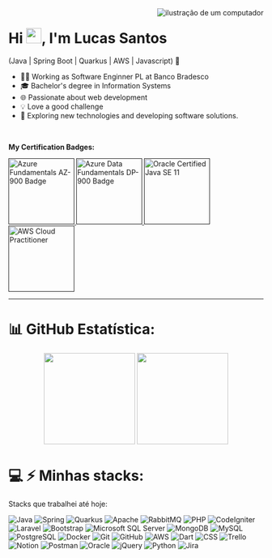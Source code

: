 <img src="https://raw.githubusercontent.com/MicaelliMedeiros/micaellimedeiros/master/image/computer-illustration.png" alt="ilustração de um computador" min-width="400px" max-width="400px" top="400px" align="right">
<h1 align="left">Hi <img src="https://raw.githubusercontent.com/kaueMarques/kaueMarques/master/hi.gif" height="30px">, I'm Lucas Santos</h1>
<!--<img align="right" width="200" src="https://c.tenor.com/e73LQkmBbcUAAAAC/mr-robot-happy.gif"/>-->

(Java | Spring Boot | Quarkus | AWS | Javascript) 🚀
- 👩‍💻 Working as Software Enginner PL at Banco Bradesco
- 🎓 Bachelor's degree in Information Systems
- 🌐 Passionate about web development
- 💡 Love a good challenge
- 🤔 Exploring new technologies and developing software solutions.

<br />

**My Certification Badges:**
</br>

<a href="" target="_blank">
  <img alt="Azure Fundamentals AZ-900 Badge" width="130px" src="https://learn.microsoft.com/media/learn/certification/badges/microsoft-certified-fundamentals-badge.svg"/>
</a>

<a href="" target="_blank">
  <img alt="Azure Data Fundamentals DP-900 Badge" width="130px" src="https://ensino.fundacaofat.org.br/uploads/2022/04/ef105d63ac58621366d9f0ae2139f466.png"/>
</a>

<a href="" target="_blank">
  <img alt="Oracle Certified Java SE 11" width="130px" src="https://images.credly.com/images/6f2a9ef8-4da2-4e67-bd52-84fbaa1af776/twitter_thumb_201604_02_Java-SE-11-Developer_Professional__1_.png"/>
</a>

<a href="" target="_blank">
  <img alt="AWS Cloud Practitioner" width="130px" src="https://miro.medium.com/v2/resize:fit:461/1*9cUKeqVhscX0Y-EDoG9Ecg.png"/>
</a>




<hr>


# 📊 GitHub Estatística:
<div align="center">
  <img height="180em" src="https://github-readme-stats.vercel.app/api?username=luccassantos4&theme=tokyonight&hide_border=false&include_all_commits=true&count_private=true"/>
  <img height="180em" src="https://github-readme-stats.vercel.app/api/top-langs/?username=luccassantos4&theme=tokyonight&hide_border=false&include_all_commits=true&count_private=true&layout=compact"/>
</div>
<!-- Proudly created with GPRM ( https://gprm.itsvg.in ) -->

# 💻 ⚡ Minhas stacks:

Stacks que trabalhei até hoje:

![Java](https://img.shields.io/badge/-Java-007396?style=flat-square&logo=java)
![Spring](https://img.shields.io/badge/-Spring-6DB33F?style=flat-square&logo=spring&logoColor=white)
![Quarkus](https://img.shields.io/badge/-Quarkus-6B4C9C?style=flat-square&logo=quarkus)
![Apache](https://img.shields.io/badge/-Apache-D22128?style=flat-square&logo=apache)
![RabbitMQ](https://img.shields.io/badge/-RabbitMQ-FF6600?style=flat-square&logo=rabbitmq)
![PHP](https://img.shields.io/badge/-PHP-563D7C?style=flat-square&logo=PHP)
![CodeIgniter](https://img.shields.io/badge/-CodeIgniter-EF4223?style=flat-square&logo=codeigniter)
![Laravel](https://img.shields.io/badge/-Laravel-FF2D20?style=flat-square&logo=laravel)
![Bootstrap](https://img.shields.io/badge/-Bootstrap-563D7C?style=flat-square&logo=bootstrap)
![Microsoft SQL Server](https://img.shields.io/badge/-SQL%20Server-CC2927?style=flat-square&logo=microsoft-sql-server&logoColor=white)
![MongoDB](https://img.shields.io/badge/-MongoDB-black?style=flat-square&logo=mongodb)
![MySQL](https://img.shields.io/badge/-MySQL-4479A1?style=flat-square&logo=mysql&logoColor=white)
![PostgreSQL](https://img.shields.io/badge/-PostgreSQL-336791?style=flat-square&logo=postgresql)
![Docker](https://img.shields.io/badge/-Docker-2496ED?style=flat-square&logo=docker&logoColor=white)
![Git](https://img.shields.io/badge/-Git-black?style=flat-square&logo=git)
![GitHub](https://img.shields.io/badge/-GitHub-181717?style=flat-square&logo=github)
![AWS](https://img.shields.io/badge/-AWS-232F3E?style=flat-square&logo=amazon-aws)
![Dart](https://img.shields.io/badge/-Dart-0175C2?style=flat-square&logo=dart)
![CSS](https://img.shields.io/badge/-CSS-1572B6?style=flat-square&logo=css3)
![Trello](https://img.shields.io/badge/-Trello-0052CC?style=flat-square&logo=trello)
![Notion](https://img.shields.io/badge/-Notion-000000?style=flat-square&logo=notion)
![Postman](https://img.shields.io/badge/-Postman-FF6C37?style=flat-square&logo=postman)
![Oracle](https://img.shields.io/badge/-Oracle-F80000?style=flat-square&logo=oracle)
![jQuery](https://img.shields.io/badge/-jQuery-0769AD?style=flat-square&logo=jquery)
![Python](https://img.shields.io/badge/-Python-3776AB?style=flat-square&logo=python)
![Jira](https://img.shields.io/badge/-Jira-0052CC?style=flat-square&logo=jira)

